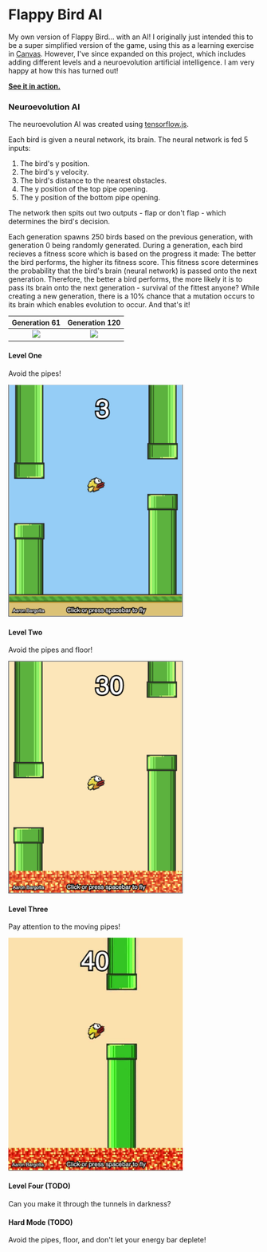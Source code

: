 # Flappy Bird AI
My own version of Flappy Bird... with an AI! I originally just intended this to be a super simplified version of the game, using this as a learning exercise in [Canvas](https://developer.mozilla.org/en-US/docs/Web/API/Canvas_API). However, I've since expanded on this project, which includes adding different levels and a neuroevolution artificial intelligence. I am very happy at how this has turned out!

**[See it in action.](https://bargotta.github.io/Flappy-Bird/)**

### Neuroevolution AI
The neuroevolution AI was created using [tensorflow.js](https://www.tensorflow.org/js).

Each bird is given a neural network, its brain. The neural network is fed 5 inputs:

1. The bird's y position.
2. The bird's y velocity.
3. The bird's distance to the nearest obstacles.
4. The y position of the top pipe opening.
5. The y position of the bottom pipe opening.

The network then spits out two outputs - flap or don't flap - which determines the bird's decision.
 
Each generation spawns 250 birds based on the previous generation, with generation 0 being randomly generated. During a generation, each bird recieves a fitness score which is based on the progress it made: The better the bird performs, the higher its fitness score. This fitness score determines the probability that the bird's brain (neural network) is passed onto the next generation. Therefore, the better a bird performs, the more likely it is to pass its brain onto the next generation - survival of the fittest anyone? While creating a new generation, there is a 10% chance that a mutation occurs to its brain which enables evolution to occur. And that's it!

Generation 61             |  Generation 120
:-------------------------:|:-------------------------:
<img src="img/screenshots/flappy-ai-spawn.gif" width="350">  |  <img src="img/screenshots/flappy-ai-hiscore.gif" width="350">

#### Level One
Avoid the pipes!

<img src="img/screenshots/one.png" width="350">

#### Level Two
Avoid the pipes and floor!

<img src="img/screenshots/two.png" width="350">

#### Level Three
Pay attention to the moving pipes!

<img src="img/screenshots/three.gif" width="350">

#### Level Four (TODO)
Can you make it through the tunnels in darkness?

#### Hard Mode (TODO)
Avoid the pipes, floor, and don't let your energy bar deplete!
